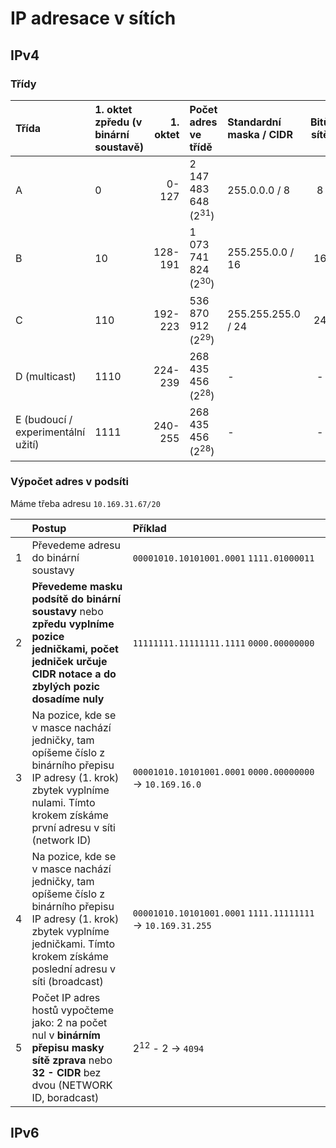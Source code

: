 # IP adresace v sítích
## IPv4
### Třídy
| Třída                                | 1. oktet zpředu (v binární soustavě) | 1. oktet | Počet adres ve třídě            | Standardní maska / CIDR            | Bitů sítě | Bitů hosta | Počet podsítí              | Počet adres na podsíť       |
| :----------------------------------- | :----------------------------------- | -------: | :------------------------------ | :--------------------------------- | :-------: | :--------: | :------------------------- | :-------------------------- |
| A                                    | 0                                    | 0-127    | 2 147 483 648 (2<sup>31</sup>)  | 255.0.0.0 / 8                      | 8         | 24         | 128 (2<sup>7</sup>)        | 16 777 216 (2<sup>24</sup>) |
| B                                    | 10                                   | 128-191  | 1 073 741 824 (2<sup>30</sup>)  | 255.255.0.0 / 16                   | 16        | 16         | 16 384 (2<sup>14</sup>)    | 65 536 (2<sup>16</sup>)     |
| C                                    | 110                                  | 192-223  | 536 870 912 (2<sup>29</sup>)    | 255.255.255.0 / 24                 | 24        | 8          | 2 097 152 (2<sup>21</sup>) | 256 (2<sup>8</sup>)         |
| D (multicast)                        | 1110                                 | 224-239  | 268 435 456 (2<sup>28</sup>)    | -                                  | -         | -          | -                          | -                           |
| E (budoucí / experimentální užití)   | 1111                                 | 240-255  | 268 435 456 (2<sup>28</sup>)    | -                                  | -         | -          | -                          | -                           |

### Výpočet adres v podsíti

Máme třeba adresu `10.169.31.67/20`

|   | Postup                                                                                                                                                                                    | Příklad                                                                    |
|:-:| :---------------------------------------------------------------------------------------------------------------------------------------------------------------------------------------- | :------------------------------------------------------------------------- |
| 1 | Převedeme adresu do binární soustavy                                                                                                                                                      | `00001010.10101001.0001`&nbsp;`1111.01000011`                              |
| 2 | **Převedeme masku podsítě do binární soustavy** nebo **zpředu vyplníme pozice jedničkami, počet jedniček určuje CIDR notace a do zbylých pozic dosadíme nuly**                            | `11111111.11111111.1111`&nbsp;`0000.00000000`                              |
| 3 | Na pozice, kde se v masce nachází jedničky, tam opíšeme číslo z binárního přepisu IP adresy (1. krok) zbytek vyplníme nulami. Tímto krokem získáme první adresu v síti (network ID)       | `00001010.10101001.0001`&nbsp;`0000.00000000`&nbsp;->&nbsp;`10.169.16.0`   |
| 4 | Na pozice, kde se v masce nachází jedničky, tam opíšeme číslo z binárního přepisu IP adresy (1. krok) zbytek vyplníme jedničkami. Tímto krokem získáme poslední adresu v síti (broadcast) | `00001010.10101001.0001`&nbsp;`1111.11111111`&nbsp;->&nbsp;`10.169.31.255` |
| 5 | Počet IP adres hostů vypočteme jako: 2 na počet nul v **binárním přepisu masky sítě zprava** nebo **32 - CIDR** bez dvou (NETWORK ID, boradcast)                                          | 2<sup>12</sup>&nbsp;-&nbsp;2&nbsp;->&nbsp;`4094`                           |

## IPv6

